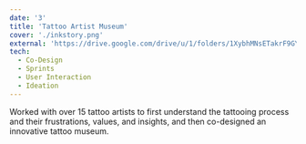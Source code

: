 ```yaml
---
date: '3'
title: 'Tattoo Artist Museum'
cover: './inkstory.png'
external: 'https://drive.google.com/drive/u/1/folders/1XybhMNsETakrF9GYpBSn1ptqEFCId1Dh'
tech:
  - Co-Design
  - Sprints
  - User Interaction
  - Ideation
---
```


Worked with over 15 tattoo artists to first understand the tattooing process and their frustrations,
values, and insights, and then co-designed an innovative tattoo museum.
